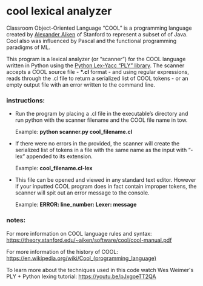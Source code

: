 # cool lexical analyzer 
Classroom Object-Oriented Language “COOL” is a programming language created by [Alexander Aiken](https://theory.stanford.edu/~aiken/ "Alexander Aiken") of Stanford to represent a subset of of Java. Cool also was influenced by Pascal and the functional programming paradigms of ML.

This program is a lexical analyzer (or “scanner”) for the COOL language written in Python using the [Python Lex-Yacc “PLY” library](http://www.dabeaz.com/ply/ "PLY"). The scanner accepts a COOL source file - __*.cl__ format - and using regular expressions, reads through the .cl file to return a serialized list of COOL tokens - or an empty output file with an error written to the command line.
### instructions:
* Run the program by placing a .cl file in the executable’s directory and run python with the scanner filename and the COOL file name in tow. 

    Example: __python scanner.py cool_filename.cl__

* If there were no errors in the provided, the scanner will create the serialized list of tokens in a file with the same name as the input with “-lex” appended to its extension. 

    Example: __cool_filename.cl-lex__
    
* This file can be opened and viewed in any standard text editor. However if your inputted COOL program does in fact contain improper tokens, the scanner will spit out an error message to the console.

    Example: __ERROR: line_number: Lexer: message__


### notes:
For more information on COOL language rules and syntax:
https://theory.stanford.edu/~aiken/software/cool/cool-manual.pdf

For more information of the history of COOL:
https://en.wikipedia.org/wiki/Cool_(programming_language)

To learn more about the techniques used in this code watch Wes Weimer's PLY + Python lexing tutorial:
https://youtu.be/pJxgoeTT2QA